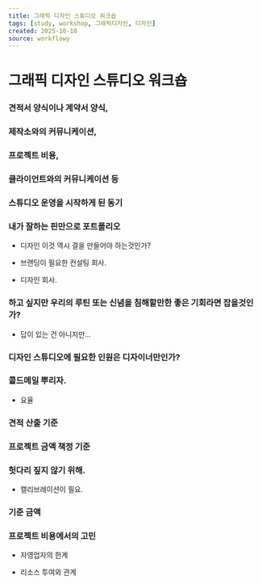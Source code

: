 ```yaml
---
title: 그래픽 디자인 스튜디오 워크숍
tags: [study, workshop, 그래픽디자인, 디자인]
created: 2025-10-10
source: workflowy
---
```


# 그래픽 디자인 스튜디오 워크숍


### 견적서 양식이나 계약서 양식, 



### 제작소와의 커뮤니케이션, 



### 프로젝트 비용, 



### 클라이언트와의 커뮤니케이션 등 



### 스튜디오 운영을 시작하게 된 동기



### 내가 잘하는 핀만으로 포트폴리오


- 디자인 이것 역시 결을 만들어야 하는것인가?

- 브랜딩이 필요한 컨설팅 회사.

- 디자인 회사.


### 하고 싶지만 우리의 루틴 또는 신념을 침해할만한 좋은 기회라면 잡을것인가?


- 답이 있는 건 아니지만...


### 디자인 스튜디오에 필요한 인원은 디자이너만인가?



### 콜드메일 뿌리자.


- 요율


### 견적 산출 기준



### 프로젝트 금액 책정 기준



### 헛다리 짚지 않기 위해.


- 캘리브레이션이 필요.


### 기준 금액



### 프로젝트 비용에서의 고민


- 자영업자의 한계

- 리소스 투여와 관계


### 



###
